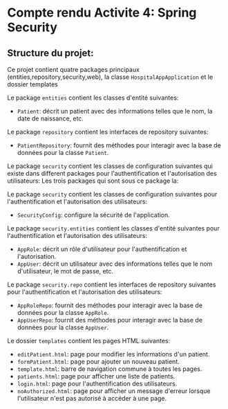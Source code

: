 <h1>Compte rendu Activite 4: Spring Security</h1>


<h2>Structure du projet:</h2>

Ce projet contient quatre packages principaux (entities,repository,security,web), la classe `HospitalAppApplication` et le dossier templates

Le package `entities` contient les classes d'entité suivantes:

- `Patient`: décrit un patient avec des informations telles que le nom, la date de naissance, etc.

Le package `repository` contient les interfaces de repository suivantes:

- `PatientRepository`: fournit des méthodes pour interagir avec la base de données pour la classe `Patient`.

Le package `security` contient les classes de configuration suivantes qui existe dans different packages pour l'authentification et l'autorisation des utilisateurs:
Les trois packages qui sont sous ce package la:

Le package `security` contient les classes de configuration suivantes pour l'authentification et l'autorisation des utilisateurs:

- `SecurityConfig`: configure la sécurité de l'application.

Le package `security.entities` contient les classes d'entité suivantes pour l'authentification et l'autorisation des utilisateurs:

- `AppRole`: décrit un rôle d'utilisateur pour l'authentification et l'autorisation.
- `AppUser`: décrit un utilisateur avec des informations telles que le nom d'utilisateur, le mot de passe, etc.

Le package `security.repo` contient les interfaces de repository suivantes pour l'authentification et l'autorisation des utilisateurs:

- `AppRoleRepo`: fournit des méthodes pour interagir avec la base de données pour la classe `AppRole`.
- `AppUserRepo`: fournit des méthodes pour interagir avec la base de données pour la classe `AppUser`.

Le dossier `templates` contient les pages HTML suivantes:

- `editPatient.html`: page pour modifier les informations d'un patient.
- `formPatient.html`: page pour ajouter un nouveau patient.
- `template.html`: barre de navigation commune à toutes les pages.
- `patients.html`: page pour afficher une liste de patients.
- `login.html`: page pour l'authentification des utilisateurs.
- `noAuthorized.html`: page pour afficher un message d'erreur lorsque l'utilisateur n'est pas autorisé à accéder à une page.





